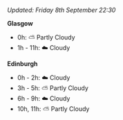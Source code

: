 *Updated: Friday 8th September 22:30*

**Glasgow**

* 0h: :partly_sunny: Partly Cloudy
* 1h - 11h: :cloud: Cloudy

**Edinburgh**

* 0h - 2h: :cloud: Cloudy
* 3h - 5h: :partly_sunny: Partly Cloudy
* 6h - 9h: :cloud: Cloudy
* 10h, 11h: :partly_sunny: Partly Cloudy
